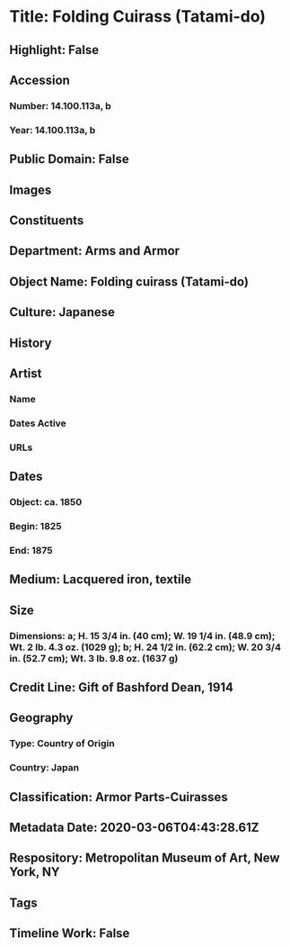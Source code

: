 # Title: Folding Cuirass (Tatami-do)
## Highlight: False
## Accession
### Number: 14.100.113a, b
### Year: 14.100.113a, b
## Public Domain: False
## Images
## Constituents
## Department: Arms and Armor
## Object Name: Folding cuirass (Tatami-do)
## Culture: Japanese
## History
## Artist
### Name
### Dates Active
### URLs
## Dates
### Object: ca. 1850
### Begin: 1825
### End: 1875
## Medium: Lacquered iron, textile
## Size
### Dimensions: a; H. 15 3/4 in. (40 cm); W. 19 1/4 in. (48.9 cm); Wt. 2 lb. 4.3 oz. (1029 g); b; H. 24 1/2 in. (62.2 cm); W. 20 3/4 in. (52.7 cm); Wt. 3 lb. 9.8 oz. (1637 g)
## Credit Line: Gift of Bashford Dean, 1914
## Geography
### Type: Country of Origin
### Country: Japan
## Classification: Armor Parts-Cuirasses
## Metadata Date: 2020-03-06T04:43:28.61Z
## Respository: Metropolitan Museum of Art, New York, NY
## Tags
## Timeline Work: False